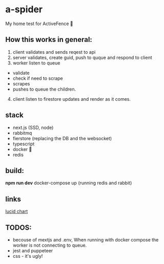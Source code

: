 # a-spider
My home test for ActiveFence :koala:

## How this works in general:
1. client validates and sends reqest to api
2. server validates, create guid, push to quque and respond to client
3. worker listen to queue
- validate
- check if need to scrape
- scrapes
- pushes to queue the children.
4. client listen to firestore updates and render as it comes.


## stack
* next.js (SSD, node)
* rabbitmq
* fierstore (replacing the DB and the websocket)
* typescript 
* docker :whale:
* redis

## build: 
**npm run dev**
docker-compose up (running redis and rabbit)

## links
[lucid chart](https://www.lucidchart.com/invitations/accept/79cd6621-5e01-41fd-a73c-682706e5a71c)

## TODOS:
* becouse of mextjs and .env, When running with docker compose the worker is not connecting to queue.
* jest and puppeteer
* css - it's ugly!